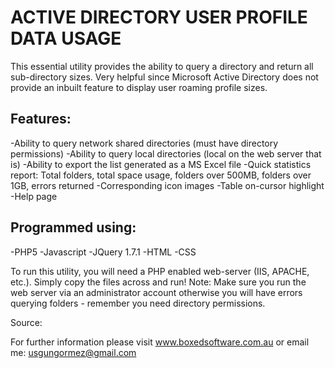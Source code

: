 ACTIVE DIRECTORY USER PROFILE DATA USAGE
=============================================
This essential utility provides the ability to query a directory and return all sub-directory sizes.
Very helpful since Microsoft Active Directory does not provide an inbuilt feature to display user roaming
profile sizes.

Features:
------------
-Ability to query network shared directories (must have directory permissions)
-Ability to query local directories (local on the web server that is)
-Ability to export the list generated as a MS Excel file
-Quick statistics report: Total folders, total space usage, folders over 500MB, folders over 1GB, errors returned
-Corresponding icon images
-Table on-cursor highlight
-Help page

Programmed using:
--------------------
-PHP5
-Javascript
-JQuery 1.7.1
-HTML
-CSS

To run this utility, you will need a PHP enabled web-server (IIS, APACHE, etc.). Simply copy the files across and run!
Note: Make sure you run the web server via an administrator account otherwise you will have errors querying folders - 
remember you need directory permissions.


Source: 

For further information please visit www.boxedsoftware.com.au or email me: usgungormez@gmail.com
